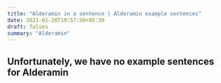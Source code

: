 ```yaml
---
title: "Alderamin in a sentence | Alderamin example sentences"
date: 2021-01-20T19:57:50+05:30
draft: falses
summary: "Alderamin"
---
```

## Unfortunately, we have no example sentences for Alderamin                 
